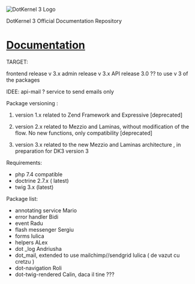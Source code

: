 ![DotKernel 3 Logo ](logo1.png)

DotKernel 3 Official Documentation Repository

# [Documentation](docs)

TARGET: 

  frontend release   v 3.x
  admin    release   v 3.x
  API      release 3.0 ?? to use v 3 of the packages 

IDEE: api-mail ? service to send emails only 

Package versioning :
1. version 1.x related to Zend Framework  and Expressive [deprecated]

2. version 2.x related to Mezzio and Laminas, without modification of the flow. No new functions, only compatibility [deprecated]

3. version 3.x related to the new Mezzio and Laminas architecture , in preparation for DK3 version 3


Requirements:
- php 7.4 compatible 
- doctrine 2.7.x ( latest) 
- twig 3.x (latest)

Package list:

- annotating service Mario
- error handler  Bidi 
- event Radu
- flash messenger Sergiu
- forms Iulica
- helpers  ALex
- dot _log Andriusha
- dot_mail, extended to use mailchimp//sendgrid  Iulica ( de vazut cu cretzu ) 
- dot-navigation Roli
- dot-twig-rendered  Calin, daca il tine ??? 


